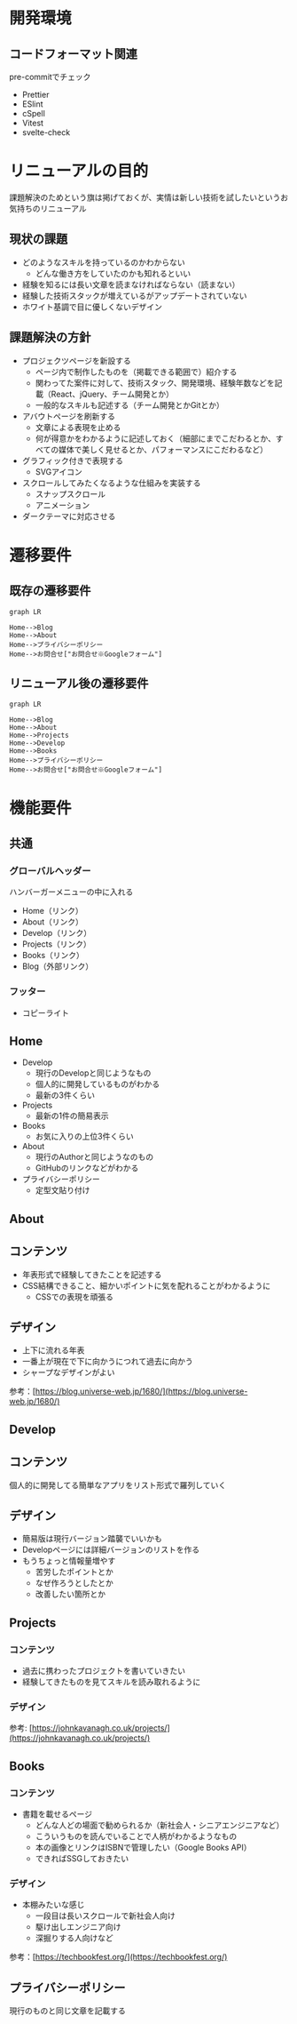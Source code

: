 # 開発環境

## コードフォーマット関連

pre-commitでチェック

* Prettier
* ESlint
* cSpell
* Vitest
* svelte-check

# リニューアルの目的

課題解決のためという旗は掲げておくが、実情は新しい技術を試したいというお気持ちのリニューアル

## 現状の課題

- どのようなスキルを持っているのかわからない
  - どんな働き方をしていたのかも知れるといい
- 経験を知るには長い文章を読まなければならない（読まない）
- 経験した技術スタックが増えているがアップデートされていない
- ホワイト基調で目に優しくないデザイン

## 課題解決の方針

- プロジェクツページを新設する
  - ページ内で制作したものを（掲載できる範囲で）紹介する
  - 関わってた案件に対して、技術スタック、開発環境、経験年数などを記載（React、jQuery、チーム開発とか）
  - 一般的なスキルも記述する（チーム開発とかGitとか）
- アバウトページを刷新する
  - 文章による表現を止める
  - 何が得意かをわかるように記述しておく（細部にまでこだわるとか、すべての媒体で美しく見せるとか、パフォーマンスにこだわるなど）
- グラフィック付きで表現する
  - SVGアイコン
- スクロールしてみたくなるような仕組みを実装する
  - スナップスクロール
  - アニメーション
- ダークテーマに対応させる

# 遷移要件

## 既存の遷移要件

```mermaid
graph LR

Home-->Blog
Home-->About
Home-->プライバシーポリシー
Home-->お問合せ["お問合せ※Googleフォーム"]
```

## リニューアル後の遷移要件

```mermaid
graph LR

Home-->Blog
Home-->About
Home-->Projects
Home-->Develop
Home-->Books
Home-->プライバシーポリシー
Home-->お問合せ["お問合せ※Googleフォーム"]
```

# 機能要件

## 共通

### グローバルヘッダー

ハンバーガーメニューの中に入れる

- Home（リンク）
- About（リンク）
- Develop（リンク）
- Projects（リンク）
- Books（リンク）
- Blog（外部リンク）

### フッター

- コピーライト

## Home

- Develop
  - 現行のDevelopと同じようなもの
  - 個人的に開発しているものがわかる
  - 最新の3件くらい
- Projects
  - 最新の1件の簡易表示
- Books
  - お気に入りの上位3件くらい
- About
  - 現行のAuthorと同じようなのもの
  - GitHubのリンクなどがわかる
- プライバシーポリシー
  - 定型文貼り付け

## About

## コンテンツ

- 年表形式で経験してきたことを記述する
- CSS結構できること、細かいポイントに気を配れることがわかるように
  - CSSでの表現を頑張る

## デザイン

- 上下に流れる年表
- 一番上が現在で下に向かうにつれて過去に向かう
- シャープなデザインがよい

参考：[https://blog.universe-web.jp/1680/](https://blog.universe-web.jp/1680/)

## Develop

## コンテンツ

個人的に開発してる簡単なアプリをリスト形式で羅列していく

## デザイン

- 簡易版は現行バージョン踏襲でいいかも
- Developページには詳細バージョンのリストを作る
- もうちょっと情報量増やす
  - 苦労したポイントとか
  - なぜ作ろうとしたとか
  - 改善したい箇所とか



## Projects


### コンテンツ

- 過去に携わったプロジェクトを書いていきたい
- 経験してきたものを見てスキルを読み取れるように


### デザイン

参考: [https://johnkavanagh.co.uk/projects/](https://johnkavanagh.co.uk/projects/)

## Books

### コンテンツ

- 書籍を載せるページ
  - どんな人どの場面で勧められるか（新社会人・シニアエンジニアなど）
  - こういうものを読んでいることで人柄がわかるようなもの
  - 本の画像とリンクはISBNで管理したい（Google Books API）
  - できればSSGしておきたい

### デザイン

- 本棚みたいな感じ
  - 一段目は長いスクロールで新社会人向け
  - 駆け出しエンジニア向け
  - 深掘りする人向けなど

参考：[https://techbookfest.org/](https://techbookfest.org/)

## プライバシーポリシー

現行のものと同じ文章を記載する